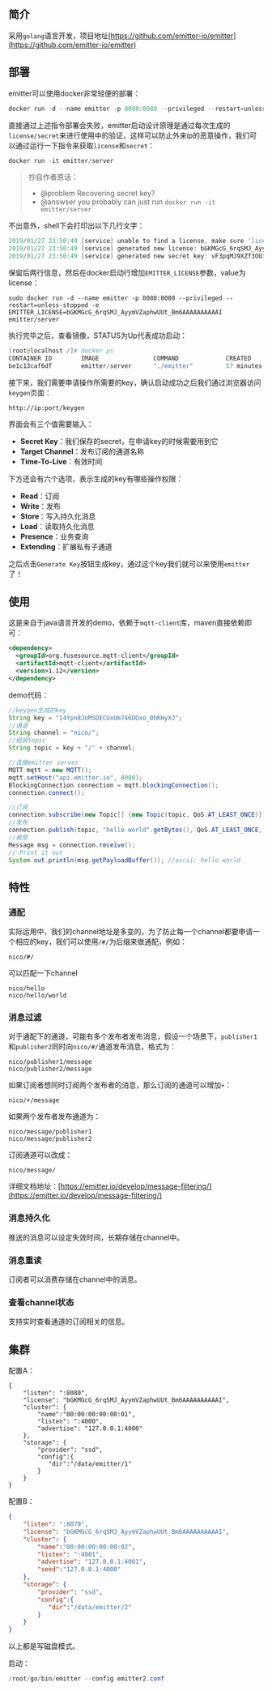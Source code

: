## 简介
采用``golang``语言开发，项目地址[https://github.com/emitter-io/emitter](https://github.com/emitter-io/emitter)
## 部署
emitter可以使用docker非常轻便的部署：
```powershell
docker run -d --name emitter -p 8080:8080 --privileged --restart=unless-stopped emitter/server
```
直接通过上述指令部署会失败，emitter启动设计原理是通过每次生成的``license/secret``来进行使用中的验证，这样可以防止外来ip的恶意操作，我们可以通过运行一下指令来获取``license``和``secret``：
```powershell
docker run -it emitter/server
```
> 抄自作者原话：
>  - @problem Recovering secret key? 
>  - @answser you probably can just run ``docker run -it emitter/server``

不出意外，shell下会打印出以下几行文字：
```powershell
2019/01/27 23:50:49 [service] unable to find a license, make sure 'license' value is set in the config file or EMITTER_LICENSE environment variable
2019/01/27 23:50:49 [service] generated new license: bGKMGcG_6rqSMJ_AyymVZaphwUUt_Bm6AAAAAAAAAAI
2019/01/27 23:50:49 [service] generated new secret key: vF3pqMJ9XZf3OUiB2R28vL73ljddgqQj
```
保留后两行信息，然后在docker启动行增加``EMITTER_LICENSE``参数，value为license：
```powsershell
sudo docker run -d --name emitter -p 8080:8080 --privileged --restart=unless-stopped -e EMITTER_LICENSE=bGKMGcG_6rqSMJ_AyymVZaphwUUt_Bm6AAAAAAAAAAI emitter/server
```
执行完毕之后，查看镜像，STATUS为Up代表成功启动：
```powershell
[root@localhost /]# docker ps
CONTAINER ID        IMAGE               COMMAND             CREATED             STATUS              PORTS                                        NAMES
be1c13caf6df        emitter/server      "./emitter"         57 minutes ago      Up 57 minutes       4000/tcp, 8443/tcp, 0.0.0.0:8080->8080/tcp   emitter
```
接下来，我们需要申请操作所需要的key，确认启动成功之后我们通过浏览器访问``keygen``页面：
```
http://ip:port/keygen
```
界面会有三个值需要输入：
 - **Secret Key**：我们保存的secret，在申请key的时候需要用到它
 - **Target Channel**：发布订阅的通道名称
 - **Time-To-Live**：有效时间

下方还会有六个选项，表示生成的key有哪些操作权限：
 - **Read**：订阅
 - **Write**：发布
 - **Store**：写入持久化消息
 - **Load**：读取持久化消息
 - **Presence**：业务查询
 - **Extending**：扩展私有子通道

之后点击``Generate Key``按钮生成key，通过这个key我们就可以来使用``emitter``了！
## 使用
这是来自于java语言开发的demo，依赖于``mqtt-client``库，maven直接依赖即可：
```xml
<dependency>
  <groupId>org.fusesource.mqtt-client</groupId>
  <artifactId>mqtt-client</artifactId>
  <version>1.12</version>
</dependency>
```
demo代码：
```java
//keygen生成的key
String key = "I4Ypn8JoMSDECUxUm746DOxo_0bKHyXJ";
//通道
String channel = "nico/";
//组装topic
String topic = key + "/" + channel;

//连接emitter server
MQTT mqtt = new MQTT();
mqtt.setHost("api.emitter.io", 8080);
BlockingConnection connection = mqtt.blockingConnection();
connection.connect();

//订阅
connection.subscribe(new Topic[] {new Topic(topic, QoS.AT_LEAST_ONCE)});
//发布
connection.publish(topic, "hello world".getBytes(), QoS.AT_LEAST_ONCE, true);
//接受
Message msg = connection.receive();
// Print it out
System.out.println(msg.getPayloadBuffer()); //ascii: hello world
```
## 特性
### 通配
实际运用中，我们的channel地址是多变的，为了防止每一个channel都要申请一个相应的key，我们可以使用``/#/``为后缀来做通配，例如：
```
nico/#/
```
可以匹配一下channel
```
nico/hello
nico/hello/world
```
### 消息过滤
对于通配下的通道，可能有多个发布者发布消息，假设一个场景下，``publisher1``和``publisher2``同时向``nico/#/``通道发布消息，格式为：
```
nico/publisher1/message
nico/publisher2/message
```
如果订阅者想同时订阅两个发布者的消息，那么订阅的通道可以增加``+``：
```
nico/+/message
```
如果两个发布者发布通道为：
```
nico/message/publisher1
nico/message/publisher2
```
订阅通道可以改成：
```
nico/message/
```
详细文档地址：[https://emitter.io/develop/message-filtering/](https://emitter.io/develop/message-filtering/)
### 消息持久化
推送的消息可以设定失效时间，长期存储在channel中。
### 消息重读
订阅者可以消费存储在channel中的消息。
### 查看channel状态
支持实时查看通道的订阅相关的信息。
## 集群
配置A：
```
{
    "listen": ":8080",
    "license": "bGKMGcG_6rqSMJ_AyymVZaphwUUt_Bm6AAAAAAAAAAI",
    "cluster": {
        "name":"00:00:00:00:00:01",
        "listen": ":4000",
        "advertise": "127.0.0.1:4000"
    },
    "storage": {
        "provider": "ssd",
        "config":{
           "dir":"/data/emitter/1"
        }
    }
}

```
配置B：
```json
{
    "listen": ":8079",
    "license": "bGKMGcG_6rqSMJ_AyymVZaphwUUt_Bm6AAAAAAAAAAI",
    "cluster": {
        "name":"00:00:00:00:00:02",
        "listen": ":4001",
        "advertise": "127.0.0.1:4001",
        "seed":"127.0.0.1:4000"
    },
    "storage": {
        "provider": "ssd",
        "config":{
           "dir":"/data/emitter/2"
        }
    }
}
```
以上都是写磁盘模式。

启动：
```powershell
/root/go/bin/emitter --config emitter2.conf
```